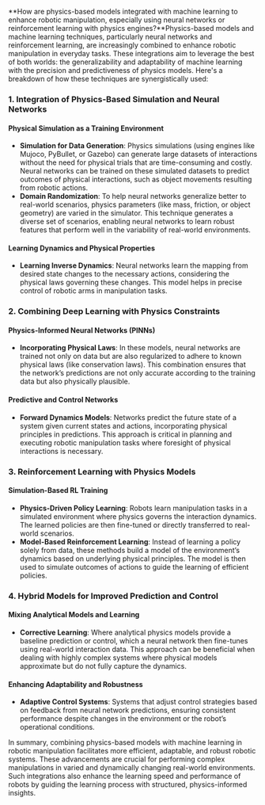 **How are physics-based models integrated with machine learning to enhance robotic manipulation, especially using neural networks or reinforcement learning with physics engines?**Physics-based models and machine learning techniques, particularly neural networks and reinforcement learning, are increasingly combined to enhance robotic manipulation in everyday tasks. These integrations aim to leverage the best of both worlds: the generalizability and adaptability of machine learning with the precision and predictiveness of physics models. Here's a breakdown of how these techniques are synergistically used:

### 1. **Integration of Physics-Based Simulation and Neural Networks**

#### **Physical Simulation as a Training Environment**
- **Simulation for Data Generation**: Physics simulations (using engines like Mujoco, PyBullet, or Gazebo) can generate large datasets of interactions without the need for physical trials that are time-consuming and costly. Neural networks can be trained on these simulated datasets to predict outcomes of physical interactions, such as object movements resulting from robotic actions.
- **Domain Randomization**: To help neural networks generalize better to real-world scenarios, physics parameters (like mass, friction, or object geometry) are varied in the simulator. This technique generates a diverse set of scenarios, enabling neural networks to learn robust features that perform well in the variability of real-world environments.

#### **Learning Dynamics and Physical Properties**
- **Learning Inverse Dynamics**: Neural networks learn the mapping from desired state changes to the necessary actions, considering the physical laws governing these changes. This model helps in precise control of robotic arms in manipulation tasks.
  
### 2. **Combining Deep Learning with Physics Constraints**

#### **Physics-Informed Neural Networks (PINNs)**
- **Incorporating Physical Laws**: In these models, neural networks are trained not only on data but are also regularized to adhere to known physical laws (like conservation laws). This combination ensures that the network’s predictions are not only accurate according to the training data but also physically plausible.

#### **Predictive and Control Networks**
- **Forward Dynamics Models**: Networks predict the future state of a system given current states and actions, incorporating physical principles in predictions. This approach is critical in planning and executing robotic manipulation tasks where foresight of physical interactions is necessary.

### 3. **Reinforcement Learning with Physics Models**

#### **Simulation-Based RL Training**
- **Physics-Driven Policy Learning**: Robots learn manipulation tasks in a simulated environment where physics governs the interaction dynamics. The learned policies are then fine-tuned or directly transferred to real-world scenarios.
- **Model-Based Reinforcement Learning**: Instead of learning a policy solely from data, these methods build a model of the environment’s dynamics based on underlying physical principles. The model is then used to simulate outcomes of actions to guide the learning of efficient policies.

### 4. **Hybrid Models for Improved Prediction and Control**

#### **Mixing Analytical Models and Learning**
- **Corrective Learning**: Where analytical physics models provide a baseline prediction or control, which a neural network then fine-tunes using real-world interaction data. This approach can be beneficial when dealing with highly complex systems where physical models approximate but do not fully capture the dynamics.

#### **Enhancing Adaptability and Robustness**
- **Adaptive Control Systems**: Systems that adjust control strategies based on feedback from neural network predictions, ensuring consistent performance despite changes in the environment or the robot’s operational conditions.

In summary, combining physics-based models with machine learning in robotic manipulation facilitates more efficient, adaptable, and robust robotic systems. These advancements are crucial for performing complex manipulations in varied and dynamically changing real-world environments. Such integrations also enhance the learning speed and performance of robots by guiding the learning process with structured, physics-informed insights.